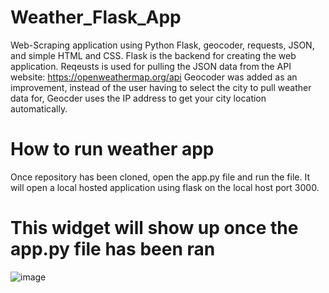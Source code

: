 # Weather_Flask_App
Web-Scraping application using Python Flask, geocoder, requests, JSON, and simple HTML and CSS.
Flask is the backend for creating the web application. Reqeusts is used for pulling the JSON data from the API website: https://openweathermap.org/api
Geocoder was added as an improvement, instead of the user having to select the city to pull weather data for, Geocder uses the IP address to get your city location automatically. 

# How to run weather app
Once repository has been cloned, open the app.py file and run the file. It will open a local hosted application using flask on the local host port 3000.

# This widget will show up once the app.py file has been ran
![image](https://user-images.githubusercontent.com/58274004/172258298-72fb17f9-fccc-4e10-93e3-bcf7d4b6cdab.png)

